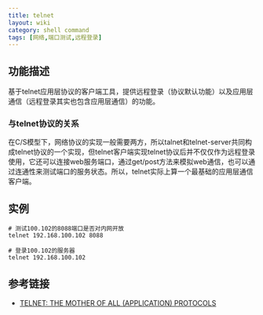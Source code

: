 ```yaml
---
title: telnet
layout: wiki
category: shell command
tags: [网络,端口测试,远程登录]
---
```


## 功能描述

基于telnet应用层协议的客户端工具，提供远程登录（协议默认功能）以及应用层通信（远程登录其实也包含应用层通信）的功能。

### 与telnet协议的关系

在C/S模型下，网络协议的实现一般需要两方，所以talnet和telnet-server共同构成telnet协议的一个实现，但telnet客户端实现telnet协议后并不仅仅作为远程登录使用，它还可以连接web服务端口，通过get/post方法来模拟web通信，也可以通过连通性来测试端口的服务状态。所以，telnet实际上算一个最基础的应用层通信客户端。

## 实例

~~~
# 测试100.102的8088端口是否对内网开放
telnet 192.168.100.102 8088

# 登录100.102的服务器
telnet 192.168.100.102
~~~

## 参考链接

* [TELNET: THE MOTHER OF ALL (APPLICATION) PROTOCOLS](http://www2.sims.berkeley.edu/courses/is250/s99/articles/w3088.pdf)